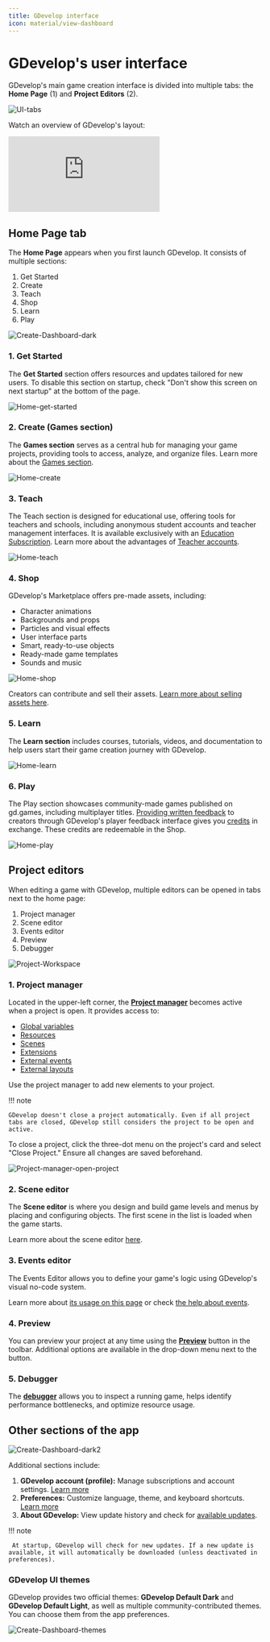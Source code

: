 ```yaml
---
title: GDevelop interface
icon: material/view-dashboard
---
```

# GDevelop's user interface

GDevelop's main game creation interface is divided into multiple tabs: the **Home Page** (1) and **Project Editors** (2).

![UI-tabs](UI-tabs.png)

Watch an overview of GDevelop's layout:

<div class="video-container">
  <iframe src="https://www.youtube.com/embed/bR2BjT7JG0k" frameborder="0" allowfullscreen></iframe>
</div>

## Home Page tab

The **Home Page** appears when you first launch GDevelop. It consists of multiple sections:

 1. Get Started
 2. Create
 3. Teach
 4. Shop
 5. Learn
 6. Play

![Create-Dashboard-dark](Create-Dashboard-dark.png)

### 1. Get Started
The **Get Started** section offers resources and updates tailored for new users. To disable this section on startup, check "Don't show this screen on next startup" at the bottom of the page.

![Home-get-started](Home-get-started.png)

### 2. Create (Games section)
The **Games section** serves as a central hub for managing your game projects, providing tools to access, analyze, and organize files. Learn more about the [Games section](/gdevelop5/interface/games/).

![Home-create](Home-create.png)

### 3. Teach
The Teach section is designed for educational use, offering tools for teachers and schools, including anonymous student accounts and teacher management interfaces. It is available exclusively with an [Education Subscription](https://gdevelop.io/pricing/education). Learn more about the advantages of [Teacher accounts](/gdevelop5/education/#teacher-accounts-managing-students-and-their-work).

![Home-teach](Home-teach.png)

### 4. Shop
GDevelop's Marketplace offers pre-made assets, including:

 * Character animations
 * Backgrounds and props
 * Particles and visual effects
 * User interface parts
 * Smart, ready-to-use objects
 * Ready-made game templates
 * Sounds and music

![Home-shop](Home-shop.png)

Creators can contribute and sell their assets. [Learn more about selling assets here](/gdevelop5/community/sell-asset-pack-store/).

### 5. Learn
The **Learn section** includes courses, tutorials, videos, and documentation to help users start their game creation journey with GDevelop.

![Home-learn](Home-learn.png)

### 6. Play
The Play section showcases community-made games published on gd.games, including multiplayer titles. [Providing written feedback](/gdevelop5/interface/games-dashboard/player-feedback/#giving-feedback) to creators through GDevelop's player feedback interface gives you [credits](/gdevelop5/interface/profile/credits/) in exchange. These credits are redeemable in the Shop.

![Home-play](Home-play.png)


## Project editors

When editing a game with GDevelop, multiple editors can be opened in tabs next to the home page:

 1. Project manager
 2. Scene editor
 3. Events editor
 4. Preview
 5. Debugger

![Project-Workspace](Project-Workspace.png)

### 1. Project manager

Located in the upper-left corner, the **[Project manager](/gdevelop5/interface/project-manager/#project-manager)** becomes active when a project is open. It provides access to:

 * [Global variables](/gdevelop5/all-features/variables/global-variables/#global-variables)
 * [Resources](/gdevelop5/interface/project-manager/resources)
 * [Scenes](/gdevelop5/interface/scene-editor/)
 * [Extensions](/gdevelop5/extensions/tiers/#extension-tiers)
 * [External events](/gdevelop5/interface/events-editor/external-events/#external-events)
 * [External layouts](/gdevelop5/interface/scene-editor/external-layouts/#external-layouts)

Use the project manager to add new elements to your project.

!!! note

    GDevelop doesn't close a project automatically. Even if all project tabs are closed, GDevelop still considers the project to be open and active.


To close a project, click the three-dot menu on the project's card and select "Close Project." Ensure all changes are saved beforehand.

![Project-manager-open-project](Project-manager-open-project.png)

### 2. Scene editor

The **Scene editor** is where you design and build game levels and menus by placing and configuring objects. The first scene in the list is loaded when the game starts.

Learn more about the scene editor [here](/gdevelop5/interface/scene-editor).

### 3. Events editor
The Events Editor allows you to define your game's logic using GDevelop's visual no-code system.

Learn more about [its usage on this page](/gdevelop5/interface/events-editor) or check [the help about events](/gdevelop5/events).

### 4. Preview
You can preview your project at any time using the **[Preview](/gdevelop5/interface/preview/#previewing-your-game)** button in the toolbar. Additional options are available in the drop-down menu next to the button.

### 5. Debugger
The **[debugger](/gdevelop5/interface/debugger/profile-your-game/)** allows you to inspect a running game, helps identify performance bottlenecks, and optimize resource usage.

## Other sections of the app

![Create-Dashboard-dark2](Create-Dashboard-dark2.png)

Additional sections include:

 1. **GDevelop account (profile):** Manage subscriptions and account settings. [Learn more](/gdevelop5/interface/profile/#cancelling-your-subscription)
 2. **Preferences:** Customize language, theme, and keyboard shortcuts. [Learn more](/gdevelop5/preferences/#preferences)
 3. **About GDevelop:** View update history and check for [available updates](/gdevelop5/interface/updates).

!!! note

     At startup, GDevelop will check for new updates. If a new update is available, it will automatically be downloaded (unless deactivated in preferences).

### GDevelop UI themes

GDevelop provides two official themes: **GDevelop Default Dark** and **GDevelop Default Light**, as well as multiple community-contributed themes. You can choose them from the app preferences.

![Create-Dashboard-themes](Create-Dashboard-themes.png)
